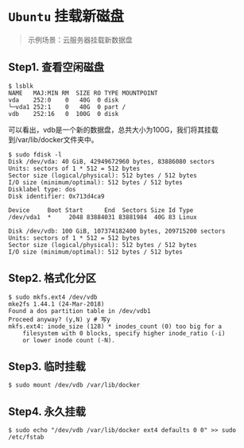 # `Ubuntu` 挂载新磁盘

> 示例场景：云服务器挂载新数据盘

## Step1. 查看空闲磁盘

```shell
$ lsblk
NAME   MAJ:MIN RM  SIZE RO TYPE MOUNTPOINT
vda    252:0    0   40G  0 disk 
└─vda1 252:1    0   40G  0 part /
vdb    252:16   0  100G  0 disk 
```

可以看出，vdb是一个新的数据盘，总共大小为100G，我们将其挂载到/var/lib/docker文件夹中。

```shell
$ sudo fdisk -l
Disk /dev/vda: 40 GiB, 42949672960 bytes, 83886080 sectors
Units: sectors of 1 * 512 = 512 bytes
Sector size (logical/physical): 512 bytes / 512 bytes
I/O size (minimum/optimal): 512 bytes / 512 bytes
Disklabel type: dos
Disk identifier: 0x713d4ca9

Device     Boot Start      End  Sectors Size Id Type
/dev/vda1  *     2048 83884031 83881984  40G 83 Linux

Disk /dev/vdb: 100 GiB, 107374182400 bytes, 209715200 sectors
Units: sectors of 1 * 512 = 512 bytes
Sector size (logical/physical): 512 bytes / 512 bytes
I/O size (minimum/optimal): 512 bytes / 512 bytes
```

## Step2. 格式化分区

```shell
$ sudo mkfs.ext4 /dev/vdb
mke2fs 1.44.1 (24-Mar-2018)
Found a dos partition table in /dev/vdb1
Proceed anyway? (y,N) y # 写y
mkfs.ext4: inode_size (128) * inodes_count (0) too big for a
	filesystem with 0 blocks, specify higher inode_ratio (-i)
	or lower inode count (-N).
```

## Step3. 临时挂载

```shell
$ sudo mount /dev/vdb /var/lib/docker
```

## Step4. 永久挂载

```shell
$ sudo echo "/dev/vdb /var/lib/docker ext4 defaults 0 0" >> sudo /etc/fstab
```
